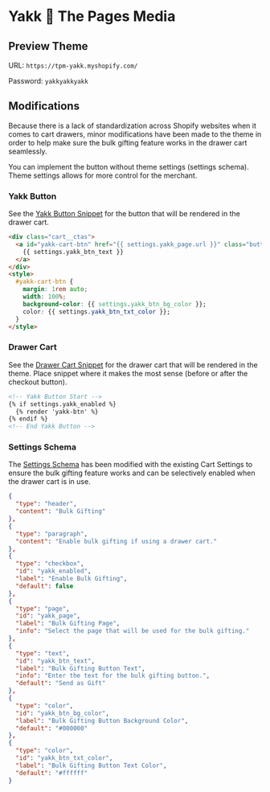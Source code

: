# Yakk 🤗 The Pages Media

## Preview Theme

URL: `https://tpm-yakk.myshopify.com/`

Password: `yakkyakkyakk`

## Modifications

Because there is a lack of standardization across Shopify websites when it comes to cart drawers, minor modifications have been made to the theme in order to help make sure the bulk gifting feature works in the drawer cart seamlessly.

You can implement the button without theme settings (settings schema). Theme settings allows for more control for the merchant.

### Yakk Button

See the [Yakk Button Snippet](/snippets/yakk-btn.liquid) for the button that will be rendered in the drawer cart.

```HTML
<div class="cart__ctas">
  <a id="yakk-cart-btn" href="{{ settings.yakk_page.url }}" class="button button--primary">
    {{ settings.yakk_btn_text }}
  </a>
</div>
<style>
  #yakk-cart-btn {
    margin: 1rem auto;
    width: 100%;
    background-color: {{ settings.yakk_btn_bg_color }};
    color: {{ settings.yakk_btn_txt_color }};
  }
</style>
```

### Drawer Cart

See the [Drawer Cart Snippet](/snippets/cart-drawer.liquid) for the drawer cart that will be rendered in the theme. Place snippet where it makes the most sense (before or after the checkout button).

```HTML
<!-- Yakk Button Start -->
{% if settings.yakk_enabled %}
  {% render 'yakk-btn' %}
{% endif %}
<!-- End Yakk Button -->
```

### Settings Schema

The [Settings Schema](/config/settings_schema.json) has been modified with the existing Cart Settings to ensure the bulk gifting feature works and can be selectively enabled when the drawer cart is in use.

```json
{
  "type": "header",
  "content": "Bulk Gifting"
},
{
  "type": "paragraph",
  "content": "Enable bulk gifting if using a drawer cart."
},
{
  "type": "checkbox",
  "id": "yakk_enabled",
  "label": "Enable Bulk Gifting",
  "default": false
},
{
  "type": "page",
  "id": "yakk_page",
  "label": "Bulk Gifting Page",
  "info": "Select the page that will be used for the bulk gifting."
},
{
  "type": "text",
  "id": "yakk_btn_text",
  "label": "Bulk Gifting Button Text",
  "info": "Enter the text for the bulk gifting button.",
  "default": "Send as Gift"
},
{
  "type": "color",
  "id": "yakk_btn_bg_color",
  "label": "Bulk Gifting Button Background Color",
  "default": "#000000"
},
{
  "type": "color",
  "id": "yakk_btn_txt_color",
  "label": "Bulk Gifting Button Text Color",
  "default": "#ffffff"
}
```
